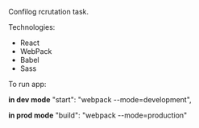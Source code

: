 Confilog rcrutation task.

Technologies:
- React
- WebPack
- Babel
- Sass

To run app:

**in dev mode**
"start": "webpack --mode=development",

**in prod mode**
"build": "webpack --mode=production"
